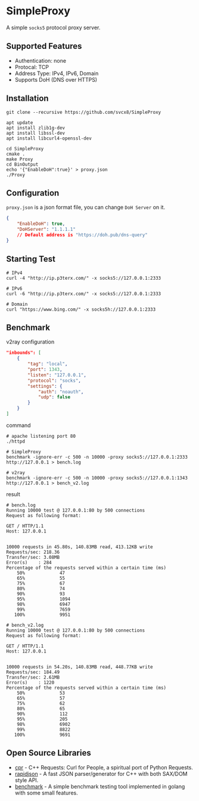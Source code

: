 # SimpleProxy
A simple `socks5` protocol proxy server.

## Supported Features
- Authentication: none
- Protocal: TCP
- Address Type: IPv4, IPv6, Domain
- Supports DoH (DNS over HTTPS)

## Installation
```shell
git clone --recursive https://github.com/svcx8/SimpleProxy

apt update
apt install zlib1g-dev
apt install libssl-dev
apt install libcurl4-openssl-dev

cd SimpleProxy
cmake .
make Proxy
cd BinOutput
echo '{"EnableDoH":true}' > proxy.json
./Proxy
```

## Configuration
`proxy.json` is a json format file, you can change `DoH Server` on it.
```json
{
    "EnableDoH": true,
    "DoHServer": "1.1.1.1"
    // Default address is "https://doh.pub/dns-query"
}
```

## Starting Test
```shell
# IPv4
curl -4 "http://ip.p3terx.com/" -x socks5://127.0.0.1:2333

# IPv6
curl -6 "http://ip.p3terx.com/" -x socks5://127.0.0.1:2333

# Domain
curl "https://www.bing.com/" -x socks5h://127.0.0.1:2333
```

## Benchmark
v2ray configuration
```json
"inbounds": [
    {
        "tag": "local",
        "port": 1343,
        "listen": "127.0.0.1",
        "protocol": "socks",
        "settings": {
            "auth": "noauth",
            "udp": false
        }
    }
]
```

command
```shell
# apache listening port 80
./httpd

# SimpleProxy
benchmark -ignore-err -c 500 -n 10000 -proxy socks5://127.0.0.1:2333 http://127.0.0.1 > bench.log

# v2ray
benchmark -ignore-err -c 500 -n 10000 -proxy socks5://127.0.0.1:1343 http://127.0.0.1 > bench_v2.log
```

result
```
# bench.log
Running 10000 test @ 127.0.0.1:80 by 500 connections
Request as following format:

GET / HTTP/1.1
Host: 127.0.0.1


10000 requests in 45.80s, 140.83MB read, 413.12KB write
Requests/sec: 218.36
Transfer/sec: 3.08MB
Error(s)    : 284
Percentage of the requests served within a certain time (ms)
    50%				47
    65%				55
    75%				67
    80%				74
    90%				93
    95%				1094
    98%				6947
    99%				7659
   100%				9951
```

```
# bench_v2.log
Running 10000 test @ 127.0.0.1:80 by 500 connections
Request as following format:

GET / HTTP/1.1
Host: 127.0.0.1


10000 requests in 54.20s, 140.83MB read, 448.77KB write
Requests/sec: 184.49
Transfer/sec: 2.61MB
Error(s)    : 1220
Percentage of the requests served within a certain time (ms)
    50%				53
    65%				57
    75%				62
    80%				65
    90%				112
    95%				205
    98%				6902
    99%				8822
   100%				9691
```

## Open Source Libraries
- [cpr](https://github.com/whoshuu/cpr) - C++ Requests: Curl for People, a spiritual port of Python Requests.
- [rapidjson](https://github.com/Tencent/rapidjson) - A fast JSON parser/generator for C++ with both SAX/DOM style API.
- [benchmark](https://github.com/cnlh/benchmark) - A simple benchmark testing tool implemented in golang with some small features.
